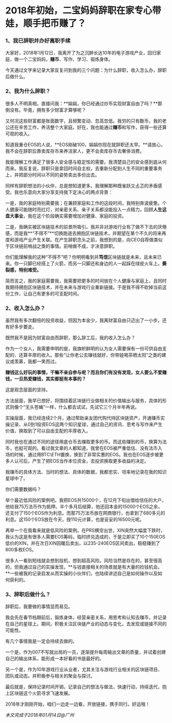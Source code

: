 # 2018年初始，二宝妈妈辞职在家专心带娃，顺手把币赚了？

### 1、我已辞职并办好离职手续

大家好，2018年1月12日，我离开了为之沉醉长达10年的电子游戏产业，回归家庭，做一个二宝妈妈，**赚币**、写作、学习、锻炼身体。

今天通过文字来记录大家反复问到我的三个问题：为什么辞职，收入怎么办，辞职后做什么。

### 2、我为什么辞职？

很多人不明真相，直接问我：**娟娟，你已经通过炒币实现财富自由了吗？**那倒没有。毕竟，拥有多少财富才算够呢？

又何况这些财富都是账面数字，且频繁变动、忽高忽低。我穷的只有数币，我的老公还在辛苦工作，养活整个大家庭。好在，我也能通过**赚币**和写作，获得一些还算可观的收入。

知道我重仓EOS的人说，**EOS刚破100，娟娟你现在就辞职还太早。**请放心，我不会在辞职后靠卖库存币来养活家人，更不会卖库存币去奢侈消费。

我能理解工作满足了很多人安全感与稳定性的需要。我清楚自己的安全感到底从何而来。我反复说，辞职只是拿回时间自主权，去重新分配到人生不同的重要事务上，并把部分时间以不同的姿势卖出多份出去。

同样有辞职想法的小伙伴，总是想知道更多。我理解那种既雀跃又忐忑的矛盾感受。我也乐意向大家分享支持我下定决心的两点背景：

一是，我的家庭特别需要我；在兼顾家庭和工作的这段时间，我特别奔波疲惫。个人健康可能随时亮红灯，对亲密关系、亲子关系都没能投入一点精力。回顾**人生这盘大事业**，我在这个阶段确实需要增加对健康、家庭的投资。

二是，我确实被区块链技术的前景所吸引。我并非对游戏行业有了做不下去的厌倦感，而是我**“不得不”**切换跑道去拥抱区块链技术，并期望在某个不久的将来再度和游戏产业产生关联。在产生辞职念头之前，我想到的是，向CEO自荐做类似于区块链前哨战之类的事情。前哨做不成，才决意辞职。

你们能理解我的这种“不得不”吧？你明明看到并**笃信**区块链就是未来，且未来已来。你一只脚已经搭上了火箭，而另一只脚还和身边的人一起踩在绿皮火车上。**撕裂感，特别难受。**

简而言之，我的家庭需要我，我需要把更多的时间放在个人健康与家庭上，且同时我期待拥抱区块链技术，并在未来与游戏行业重新链接。于是我不得不砍掉当前这份工作，让自己有更多的可支配时间。

### 2、收入怎么办？

虽然我有多次翻倍的投资收益，但因为本金少，我离财富自由只迈出了一小步，还有好多步要走。

既然我不是因为财富自由而辞职，那么辞工后，我的收入怎么办？

作为一个女人，我需要申明的是，我旗帜鲜明的认为女人需要保有一份可供自由支配的、还算丰厚的收入。那些“让你老公去赚钱就好，你带娃喝茶晒太阳”之类的建议或羡慕，我都一笑而过。

**赚钱这么好玩的事情，干嘛不亲自参与呢？而且你们有没有发现，女人要么不爱赚钱，一旦热爱赚钱，其实都挺有本事的？**

这是观念层面的坚持。

方法层面，我早已想好，将围绕着区块链行业做相关的价值输出与服务，具体的形式则像个“无头苍蝇”一样，什么都去试试，先试它三个月半年再说。

实操层面，我已经连续2个月，通过帮助亲友团代购代持区块链资产，开通赚币实操记录、从0到1投资EOS这两个知识星球，通过自己的资讯、思考与写作来产生价值，换取到了可以自由支配的丰厚收入。

同时我也在通过不同的途径用底仓币去赚取更多的币。而这些赚到的币，换算为法币，也挺可观的。看过我文章的人都知道，我曾在EOS被严重低估、没有法币入场的时候，通过用BTC\ETH置换，换到了非常实惠的EOS。我也在EOS逐步被更多人认可后，产生了把EOS当作本位资金，去投资换取更多收益的决定。

我赚币的具体方法、当时的想法、具体的数据，我都忠实、坦率地记录在我的知识星球中了。

你们需要数据吗？

举个最近低风险的案例吧。我把EOS共15000个，在12月下旬出借给信任的大户，他给我75万法币作为抵押。半个多月后结算，他还回本金的15000个EOS之余，还支付了150个EOS作为利息。而那75万法币放在网商银行，也拿到了680多元的利息。这150个EOS放在今天，按110元计算，也是妥妥的16500元呢。

再举一个在我看来就是低风险的案例。在PRS横空出世，XIN突然大幅度下跌时，我认为这是有很多人需要EOS筹码，临时挤兑造成的，于是立即买了10个150EOS低价的XIN，并在次日XIN回暖后卖出，以235-240EOS区间卖出，稳稳赚到了800多枚EOS。

很多人一看到短线就会想到投机，想到超高风险。风险当然是存在的，甚至很高的，但我通过自己的实操发现，**与钱直接相关的场景就是有大量的捡钱机会。**一些被我的记录启发从而实操的小伙伴们，也陆续讲述自己是如何操作以及如何获利的。

### 3、辞职后做什么？

辞职后，我要做的事情显而易见。

我会先在春节档期前后，锻炼身体，经营亲密关系，用思考和认知去赚币，并记录在自己的星球上。期间，积极关注区块链产业的动态与变化，去发现或链接不同的可能性。

有几个事情我是一定会持续去做的。

一个是，作为007不写就出局的一员，逐渐提升每周输出文章的质量，并试着创建自己的输出体系，能形成一本好看的书是最好的。

另一个是，作为10年游戏行业从业者，尤其关注与游戏行业相关的区块链项目、团队或动态。并积极参与相关的聚会与探讨。

最后就是，保持记录时间开销，记录自己的想法与做法，快速行动，持续迭代，抱上区块链这个火箭寻求飞速发展。

2018年才刚刚开始，咱们一边走一边看，开放链接，携手同行。好运哦！

_本文完成于2018年01月14日@广州_